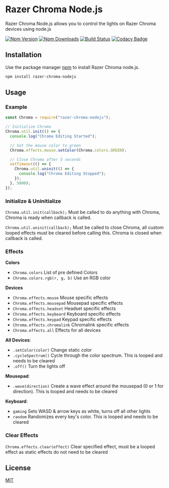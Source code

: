 # Razer Chroma Node.js

Razer Chroma Node.js allows you to control the lights on Razer Chroma devices using node.js

[![Npm Version](https://img.shields.io/npm/v/razer-chroma-nodejs.svg?maxAge=3600)](https://www.npmjs.com/package/razer-chroma-nodejs) [![Npm Downloads](https://img.shields.io/npm/dt/razer-chroma-nodejs.svg?maxAge=3600)](https://www.npmjs.com/package/razer-chroma-nodejs) [![Build Status](https://travis-ci.org/SharkFinPro/razer-chroma-nodejs.svg?branch=master)](https://travis-ci.org/SharkFinPro/razer-chroma-nodejs) [![Codacy Badge](https://api.codacy.com/project/badge/Grade/87e642999aa543a989cd09d91d3d7973)](https://www.codacy.com/manual/SharkFinPro/razer-chroma-nodejs?utm_source=github.com&amp;utm_medium=referral&amp;utm_content=SharkFinPro/razer-chroma-nodejs&amp;utm_campaign=Badge_Grade)

## Installation

Use the package manager [npm](https://www.npmjs.com/) to install Razer Chroma node.js.

```bash
npm install razer-chroma-nodejs
```

## Usage

### Example

```javascript
const Chroma = require("razer-chroma-nodejs");

// Initialize Chroma
Chroma.util.init(() => {
  console.log("Chroma Editing Started");

  // Set the mouse color to green
  Chroma.effects.mouse.setColor(Chroma.colors.GREEN);

  // Close Chroma after 5 seconds
  setTimeout(() => {
    Chroma.util.uninit(() => {
      console.log("Chroma Editing Stopped");
    });
  }, 5000);
});
```

### Initialize & Uninitialize

`Chroma.util.init(callback);` Must be called to do anything with Chroma, Chroma is ready when callback is called.

`Chroma.util.uninit(callback);` Must be called to close Chroma, all custom looped effects must be cleared before calling this. Chroma is closed when callback is called.

### Effects

**Colors**
- `Chroma.colors` List of pre defined Colors
- `Chroma.colors.rgb(r, g, b)` Use an RGB color

**Devices**
- `Chroma.effects.mouse` Mouse specific effects
- `Chroma.effects.mousepad` Mousepad specific effects
- `Chroma.effects.headset` Headset specific effects
- `Chroma.effects.keyboard` Keyboard specific effects
- `Chroma.effects.keypad` Keypad specific effects
- `Chroma.effects.chromalink` Chromalink specific effects
- `Chroma.effects.all` Effects for all devices

**All Devices**:
- `.setColor(color)` Change static color
- `.cycleSpectrum()` Cycle through the color spectrum. This is looped and needs to be cleared
- `.off()` Turn the lights off

**Mousepad**:
- `.wave(direction)` Create a wave effect around the mousepad (0 or 1 for direction). This is looped and needs to be cleared

**Keyboard**:
- `gaming` Sets WASD & arrow keys as white, turns off all other lights
- `random` Randomizes every key's color. This is looped and needs to be cleared

### Clear Effects

`Chroma.effects.clear(effect)` Clear specified effect, must be a looped effect as static effects do not need to be cleared

## License
[MIT](https://choosealicense.com/licenses/mit/)
